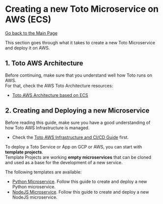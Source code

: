 # Creating a new Toto Microservice on AWS (ECS)
[Go back to the Main Page](../../README.md) <br>

This section goes through what it takes to create a new Toto Microservice and deploy it on AWS.

## 1. Toto AWS Architecture

Before continuing, make sure that you understand well how Toto runs on AWS. <br>
For that, check the AWS Toto Architecture resources: 
* [Toto AWS Architecture based on ECS]()

## 2. Creating and Deploying a new Microservice

Before reading this guide, make sure you have a good understanding of how Toto AWS Infrastructure is managed.
* Check the [Toto AWS Infrastructure and CI/CD Guide](./aws.md) first.

To deploy a Toto Service or App on GCP or AWS, you can start with **template projects**. <br>
Template Projects are working **empty microservices** that can be cloned and used as a base for the development of a new service.

The following templates are available: 

* [Python Microservice](https://github.com/nicolasances/toto-python-ms-template/). Follow this guide to create and deploy a new Python microservice. 
* [NodeJS Microservice](https://github.com/nicolasances/toto-node-template). Follow this guide to create and deploy a new NodeJS microservice. 